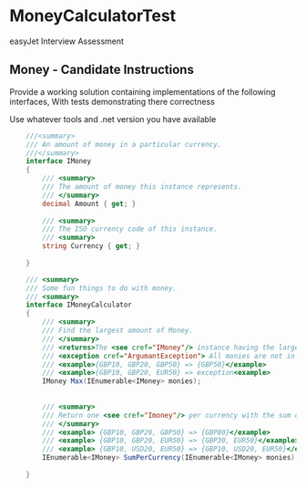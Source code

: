 # MoneyCalculatorTest

easyJet Interview Assessment 

Money - Candidate Instructions 
------------------------------

Provide a working solution containing implementations of the following interfaces, With tests demonstrating there correctness

Use whatever tools and .net version you have available 

```csharp 
	///<summary>
	/// An amount of money in a particular currency.
	///</summary>
	interface IMoney
	{
		/// <summary>
		/// The amount of money this instance represents. 
		/// </summary>
		decimal Amount { get; }
		
		/// <summary>
		/// The ISO currency code of this instance.
		/// <summary>
		string Currency { get; }
	
	}

	/// <summary>
	/// Some fun things to do with money.
	/// <summary>
	interface IMoneyCalculator
	{
		/// <summary>
		/// Find the largest amount of Money.
		/// </summary>
		/// <returns>The <see cref="IMoney"/> instance having the largest amount.</returns>
		/// <exception cref="ArgumantException"> All monies are not in the same currency.</exception>
		/// <example>{GBP10, GBP20, GBP50} => {GBP50}</example> 
		/// <example>{GBP10, GBP20, EUR50} => exception<example> 
		IMoney Max(IEnumerable<IMoney> monies);
		
		
		/// <summary>
		/// Return one <see cref="Imoney"/> per currency with the sum of all monies of the same currency.
		/// </summary>
		/// <example> {GBP10, GBP20, GBP50} => {GBP80}</example>
		/// <example> {GBP10, GBP20, EUR50} => {GBP30, EUR50}</example>
		/// <example> {GBP10, USD20, EUR50} => {GBP10, USD20, EUR50}</example>
		IEnumerable<IMoney> SumPerCurrency(IEnumerable<IMoney> monies);
		
	}
